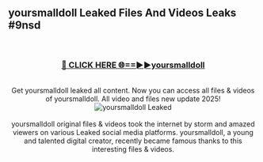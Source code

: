 ## yoursmalldoll Leaked Files And Videos Leaks #9nsd
<br>
<div align="center">
<h3><a href="https://watchclip.my.id/yoursmalldoll" rel="nofollow">🔴 CLICK HERE 🌐==►►yoursmalldoll</a></h3>
<br>
Get yoursmalldoll leaked all content. Now you can access all files & videos of yoursmalldoll. All video and files new update 2025!
<br>
<a href="https://watchclip.my.id/yoursmalldoll" rel="nofollow" data-target="animated-image.originalLink"><img src="https://i.ibb.co.com/WyWwxjT/player-gif2.gif" alt="yoursmalldoll Leaked" style="max-width: 100%; display: inline-block;" data-target="animated-image.originalImage"></a>
<br><br>
yoursmalldoll original files & videos took the internet by storm and amazed viewers on various Leaked social media platforms. yoursmalldoll, a young and talented digital creator, recently became famous thanks to this interesting files & videos.
</div>
<br>